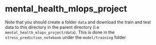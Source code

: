 # mental_health_mlops_project

Note that you should create a folder `data` and download the train and test data to this directory in the parent directory (i.e `mental_health_mlops_project/data`). This is done in the `stress_prediction_notebook` under the `model/training` folder